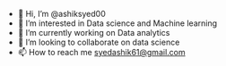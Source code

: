 - 👋 Hi, I’m @ashiksyed00
- 👀 I’m interested in Data science and Machine learning 
- 🌱 I’m currently working on Data analytics
- 💞️ I’m looking to collaborate on data science 
- 📫 How to reach me syedashik61@gmail.com

<!---
ashiksyed00/ashiksyed00 is a ✨ special ✨ repository because its `README.md` (this file) appears on your GitHub profile.
You can click the Preview link to take a look at your changes.
--->
